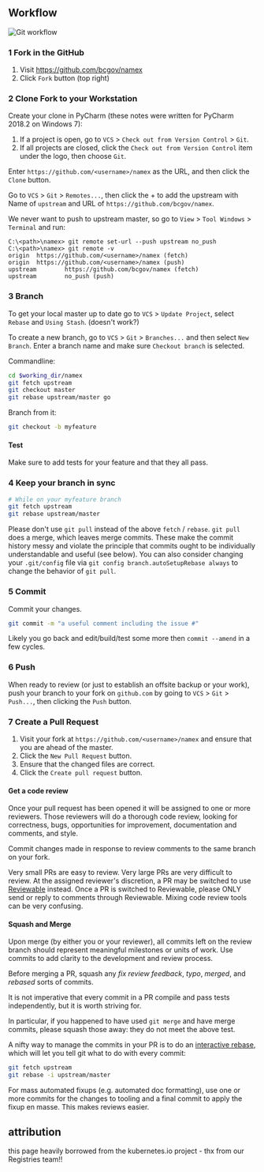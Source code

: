## Workflow

![Git workflow](img/namex-gitflow.png)

### 1 Fork in the GitHub

1. Visit https://github.com/bcgov/namex
2. Click `Fork` button (top right)

### 2 Clone Fork to your Workstation

Create your clone in PyCharm (these notes were written for PyCharm 2018.2 on Windows 7):

1. If a project is open, go to `VCS` >  `Check out from Version Control` > `Git`.
2. If all projects are closed, click the `Check out from Version Control` item under the logo, then choose `Git`.

Enter `https://github.com/<username>/namex` as the URL, and then click the `Clone` button.

Go to `VCS` > `Git` > `Remotes...`, then click the + to add the upstream with Name of `upstream` and URL of
`https://github.com/bcgov/namex`.

We never want to push to upstream master, so go to `View` > `Tool Windows` > `Terminal` and run:
 
```
C:\<path>\namex> git remote set-url --push upstream no_push
C:\<path>\namex> git remote -v
origin  https://github.com/<username>/namex (fetch)
origin  https://github.com/<username>/namex (push)
upstream        https://github.com/bcgov/namex (fetch)
upstream        no_push (push)
```

### 3 Branch

To get your local master up to date go to `VCS` > `Update Project`, select `Rebase` and `Using Stash`. (doesn't work?)

To create a new branch, go to `VCS` > `Git` > `Branches...` and then select `New Branch`. Enter a branch name and make
sure `Checkout branch` is selected.

Commandline:

```sh
cd $working_dir/namex 
git fetch upstream
git checkout master
git rebase upstream/master go
```

Branch from it:
```sh
git checkout -b myfeature
```

#### Test
Make sure to add tests for your feature and that they all pass.
 
### 4 Keep your branch in sync

```sh
# While on your myfeature branch
git fetch upstream
git rebase upstream/master
```

Please don't use `git pull` instead of the above `fetch` / `rebase`. `git pull`
does a merge, which leaves merge commits. These make the commit history messy
and violate the principle that commits ought to be individually understandable
and useful (see below). You can also consider changing your `.git/config` file via
`git config branch.autoSetupRebase always` to change the behavior of `git pull`.

### 5 Commit

Commit your changes.

```sh
git commit -m "a useful comment including the issue #"
```
Likely you go back and edit/build/test some more then `commit --amend`
in a few cycles.

### 6 Push

When ready to review (or just to establish an offsite backup or your work), push your branch to your fork on
`github.com` by going to `VCS` > `Git` > `Push...`, then clicking the `Push` button.

### 7 Create a Pull Request

1. Visit your fork at `https://github.com/<username>/namex` and ensure that you are ahead of the master.
2. Click the `New Pull Request` button.
3. Ensure that the changed files are correct.
4. Click the `Create pull request` button.


#### Get a code review

Once your pull request has been opened it will be assigned to one or more
reviewers.  Those reviewers will do a thorough code review, looking for
correctness, bugs, opportunities for improvement, documentation and comments,
and style.

Commit changes made in response to review comments to the same branch on your
fork.

Very small PRs are easy to review.  Very large PRs are very difficult to review.
At the assigned reviewer's discretion, a PR may be switched to use
[Reviewable](https://reviewable.k8s.io) instead.  Once a PR is switched to
Reviewable, please ONLY send or reply to comments through Reviewable.  Mixing
code review tools can be very confusing.

#### Squash and Merge

Upon merge (by either you or your reviewer), all commits left on the review
branch should represent meaningful milestones or units of work.  Use commits to
add clarity to the development and review process.

Before merging a PR, squash any _fix review feedback_, _typo_, _merged_, and
_rebased_ sorts of commits.

It is not imperative that every commit in a PR compile and pass tests
independently, but it is worth striving for.

In particular, if you happened to have used `git merge` and have merge
commits, please squash those away: they do not meet the above test.

A nifty way to manage the commits in your PR is to do an [interactive
rebase](https://git-scm.com/book/en/v2/Git-Tools-Rewriting-History),
which will let you tell git what to do with every commit:

```sh
git fetch upstream
git rebase -i upstream/master
```

For mass automated fixups (e.g. automated doc formatting), use one or more
commits for the changes to tooling and a final commit to apply the fixup en
masse. This makes reviews easier.

## attribution
this page heavily borrowed from the kubernetes.io project - thx from our Registries team!!
